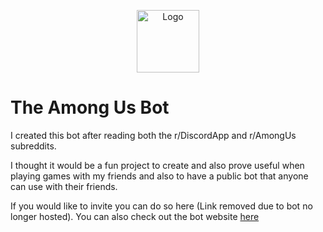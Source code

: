 <p align="center">
  <img src="https://mysterybots.com/assets/images/frontpage/aub.jpg" width="100px" alt="Logo">
</p>

# The Among Us Bot

I created this bot after reading both the r/DiscordApp and r/AmongUs subreddits. 

I thought it would be a fun project to create and also prove useful when playing games with my friends and also to have a public bot that anyone can use with their friends.

If you would like to invite you can do so here (Link removed due to bot no longer hosted). You can also check out the bot website [here](https://mysterybots.com/#among-us-bot)
